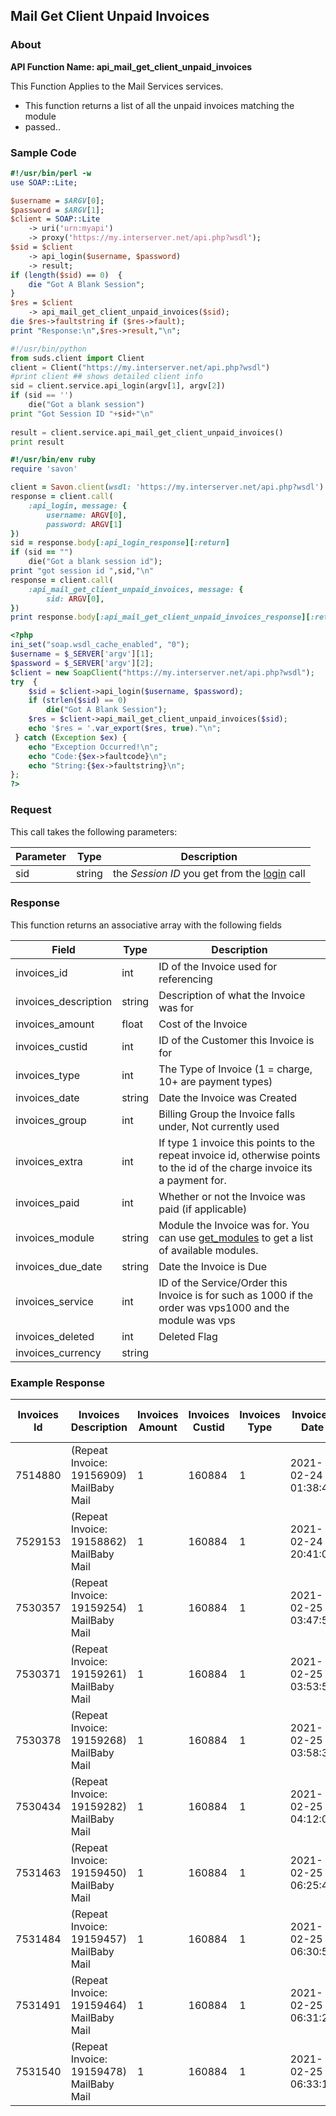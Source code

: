 
## Mail Get Client Unpaid Invoices

### About

**API Function Name: api_mail_get_client_unpaid_invoices**

This Function Applies to the Mail Services services.
* This function returns a list of all the unpaid invoices matching the module
* passed..


### Sample Code

```perl
#!/usr/bin/perl -w
use SOAP::Lite;

$username = $ARGV[0];
$password = $ARGV[1];
$client = SOAP::Lite
	-> uri('urn:myapi')
	-> proxy('https://my.interserver.net/api.php?wsdl');
$sid = $client
	-> api_login($username, $password)
	-> result;
if (length($sid) == 0)  {
	die "Got A Blank Session";
} 
$res = $client
	-> api_mail_get_client_unpaid_invoices($sid);
die $res->faultstring if ($res->fault);
print "Response:\n",$res->result,"\n";

```

```python
#!/usr/bin/python
from suds.client import Client
client = Client("https://my.interserver.net/api.php?wsdl")
#print client ## shows detailed client info
sid = client.service.api_login(argv[1], argv[2])
if (sid == '')
	die("Got a blank session")
print "Got Session ID "+sid+"\n"
  
result = client.service.api_mail_get_client_unpaid_invoices()
print result

```

```ruby
#!/usr/bin/env ruby
require 'savon'

client = Savon.client(wsdl: 'https://my.interserver.net/api.php?wsdl')
response = client.call(
	:api_login, message: {
		username: ARGV[0],
		password: ARGV[1]
})
sid = response.body[:api_login_response][:return]
if (sid == "")
	die("Got a blank session id");
print "got session id ",sid,"\n"
response = client.call(
	:api_mail_get_client_unpaid_invoices, message: { 
		sid: ARGV[0], 
})
print response.body[:api_mail_get_client_unpaid_invoices_response][:return],"\n"

```

```php
<?php
ini_set("soap.wsdl_cache_enabled", "0");
$username = $_SERVER['argv'][1];
$password = $_SERVER['argv'][2];
$client = new SoapClient("https://my.interserver.net/api.php?wsdl");
try  { 
	$sid = $client->api_login($username, $password);
	if (strlen($sid) == 0)
		die("Got A Blank Session");
	$res = $client->api_mail_get_client_unpaid_invoices($sid);
	echo '$res = '.var_export($res, true)."\n";
 } catch (Exception $ex) {
	echo "Exception Occurred!\n";
	echo "Code:{$ex->faultcode}\n";
	echo "String:{$ex->faultstring}\n";
}; 
?>

```



### Request

This call takes the following parameters:

Parameter|Type|Description
---------|----|-----------
sid|string|the *Session ID* you get from the [login](#login) call


### Response

This function returns an associative array with the following fields

Field|Type|Description
-----|----|-----------
invoices_id|int|ID of the Invoice used for referencing
invoices_description|string|Description of what the Invoice was for
invoices_amount|float|Cost of the Invoice
invoices_custid|int|ID of the Customer this Invoice is for
invoices_type|int|The Type of Invoice (1 = charge, 10+ are payment types)
invoices_date|string|Date the Invoice was Created
invoices_group|int|Billing Group the Invoice falls under, Not currently used
invoices_extra|int|If type 1 invoice this points to the repeat invoice id, otherwise points to the id of the charge invoice its a payment for.
invoices_paid|int|Whether or not the Invoice was paid (if applicable)
invoices_module|string|Module the Invoice was for.  You can use [get_modules](#get-modules) to get a list of available modules.
invoices_due_date|string|Date the Invoice is Due
invoices_service|int|ID of the Service/Order this Invoice is for such as 1000 if the order was vps1000 and the module was vps
invoices_deleted|int|Deleted Flag
invoices_currency|string|


### Example Response

<table>
	<thead>
		<tr>
			<th>
				Invoices Id
			</th>
			<th>
				Invoices Description
			</th>
			<th>
				Invoices Amount
			</th>
			<th>
				Invoices Custid
			</th>
			<th>
				Invoices Type
			</th>
			<th>
				Invoices Date
			</th>
			<th>
				Invoices Group
			</th>
			<th>
				Invoices Extra
			</th>
			<th>
				Invoices Paid
			</th>
			<th>
				Invoices Module
			</th>
			<th>
				Invoices Due Date
			</th>
			<th>
				Invoices Service
			</th>
			<th>
				Invoices Deleted
			</th>
			<th>
				Invoices Currency
			</th>
		</tr>
	</thead>
	<tbody>
		<tr>
			<td>
				7514880
			</td>
			<td>
				(Repeat Invoice: 19156909) MailBaby Mail
			</td>
			<td>
				1
			</td>
			<td>
				160884
			</td>
			<td>
				1
			</td>
			<td>
				2021-02-24 01:38:45
			</td>
			<td>
				0
			</td>
			<td>
				19156909
			</td>
			<td>
				0
			</td>
			<td>
				mail
			</td>
			<td>
				2021-03-10 01:38:45
			</td>
			<td>
				8556
			</td>
			<td>
				0
			</td>
			<td>
				USD
			</td>
		</tr>
		<tr>
			<td>
				7529153
			</td>
			<td>
				(Repeat Invoice: 19158862) MailBaby Mail
			</td>
			<td>
				1
			</td>
			<td>
				160884
			</td>
			<td>
				1
			</td>
			<td>
				2021-02-24 20:41:08
			</td>
			<td>
				0
			</td>
			<td>
				19158862
			</td>
			<td>
				0
			</td>
			<td>
				mail
			</td>
			<td>
				2021-03-10 20:41:08
			</td>
			<td>
				8626
			</td>
			<td>
				0
			</td>
			<td>
				USD
			</td>
		</tr>
		<tr>
			<td>
				7530357
			</td>
			<td>
				(Repeat Invoice: 19159254) MailBaby Mail
			</td>
			<td>
				1
			</td>
			<td>
				160884
			</td>
			<td>
				1
			</td>
			<td>
				2021-02-25 03:47:59
			</td>
			<td>
				0
			</td>
			<td>
				19159254
			</td>
			<td>
				0
			</td>
			<td>
				mail
			</td>
			<td>
				2021-03-11 03:47:59
			</td>
			<td>
				8640
			</td>
			<td>
				0
			</td>
			<td>
				USD
			</td>
		</tr>
		<tr>
			<td>
				7530371
			</td>
			<td>
				(Repeat Invoice: 19159261) MailBaby Mail
			</td>
			<td>
				1
			</td>
			<td>
				160884
			</td>
			<td>
				1
			</td>
			<td>
				2021-02-25 03:53:53
			</td>
			<td>
				0
			</td>
			<td>
				19159261
			</td>
			<td>
				0
			</td>
			<td>
				mail
			</td>
			<td>
				2021-03-11 03:53:53
			</td>
			<td>
				8647
			</td>
			<td>
				0
			</td>
			<td>
				USD
			</td>
		</tr>
		<tr>
			<td>
				7530378
			</td>
			<td>
				(Repeat Invoice: 19159268) MailBaby Mail
			</td>
			<td>
				1
			</td>
			<td>
				160884
			</td>
			<td>
				1
			</td>
			<td>
				2021-02-25 03:58:33
			</td>
			<td>
				0
			</td>
			<td>
				19159268
			</td>
			<td>
				0
			</td>
			<td>
				mail
			</td>
			<td>
				2021-03-11 03:58:33
			</td>
			<td>
				8654
			</td>
			<td>
				0
			</td>
			<td>
				USD
			</td>
		</tr>
		<tr>
			<td>
				7530434
			</td>
			<td>
				(Repeat Invoice: 19159282) MailBaby Mail
			</td>
			<td>
				1
			</td>
			<td>
				160884
			</td>
			<td>
				1
			</td>
			<td>
				2021-02-25 04:12:02
			</td>
			<td>
				0
			</td>
			<td>
				19159282
			</td>
			<td>
				0
			</td>
			<td>
				mail
			</td>
			<td>
				2021-03-11 04:12:02
			</td>
			<td>
				8661
			</td>
			<td>
				0
			</td>
			<td>
				USD
			</td>
		</tr>
		<tr>
			<td>
				7531463
			</td>
			<td>
				(Repeat Invoice: 19159450) MailBaby Mail
			</td>
			<td>
				1
			</td>
			<td>
				160884
			</td>
			<td>
				1
			</td>
			<td>
				2021-02-25 06:25:42
			</td>
			<td>
				0
			</td>
			<td>
				19159450
			</td>
			<td>
				0
			</td>
			<td>
				mail
			</td>
			<td>
				2021-03-11 06:25:42
			</td>
			<td>
				8668
			</td>
			<td>
				0
			</td>
			<td>
				USD
			</td>
		</tr>
		<tr>
			<td>
				7531484
			</td>
			<td>
				(Repeat Invoice: 19159457) MailBaby Mail
			</td>
			<td>
				1
			</td>
			<td>
				160884
			</td>
			<td>
				1
			</td>
			<td>
				2021-02-25 06:30:55
			</td>
			<td>
				0
			</td>
			<td>
				19159457
			</td>
			<td>
				0
			</td>
			<td>
				mail
			</td>
			<td>
				2021-03-11 06:30:55
			</td>
			<td>
				8675
			</td>
			<td>
				0
			</td>
			<td>
				USD
			</td>
		</tr>
		<tr>
			<td>
				7531491
			</td>
			<td>
				(Repeat Invoice: 19159464) MailBaby Mail
			</td>
			<td>
				1
			</td>
			<td>
				160884
			</td>
			<td>
				1
			</td>
			<td>
				2021-02-25 06:31:22
			</td>
			<td>
				0
			</td>
			<td>
				19159464
			</td>
			<td>
				0
			</td>
			<td>
				mail
			</td>
			<td>
				2021-03-11 06:31:22
			</td>
			<td>
				8682
			</td>
			<td>
				0
			</td>
			<td>
				USD
			</td>
		</tr>
		<tr>
			<td>
				7531540
			</td>
			<td>
				(Repeat Invoice: 19159478) MailBaby Mail
			</td>
			<td>
				1
			</td>
			<td>
				160884
			</td>
			<td>
				1
			</td>
			<td>
				2021-02-25 06:33:14
			</td>
			<td>
				0
			</td>
			<td>
				19159478
			</td>
			<td>
				0
			</td>
			<td>
				mail
			</td>
			<td>
				2021-03-11 06:33:14
			</td>
			<td>
				8689
			</td>
			<td>
				0
			</td>
			<td>
				USD
			</td>
		</tr>
	</tbody>
</table>


